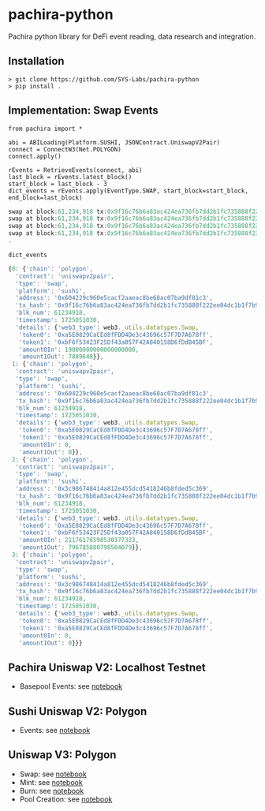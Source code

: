 # pachira-python
Pachira python library for DeFi event reading, data research and integration.

## Installation 
```
> git clone https://github.com/SYS-Labs/pachira-python
> pip install .
```

## Implementation: Swap Events

```
from pachira import *

abi = ABILoading(Platform.SUSHI, JSONContract.UniswapV2Pair)
connect = ConnectW3(Net.POLYGON)
connect.apply()

rEvents = RetrieveEvents(connect, abi)
last_block = rEvents.latest_block()
start_block = last_block - 3
dict_events = rEvents.apply(EventType.SWAP, start_block=start_block, end_block=last_block)
```

```javascript
swap at block:61,234,918 tx:0x9f16c76b6a83ac424ea736fb7dd2b1fc735888f222ee04dc1b1f7b933469faf8
swap at block:61,234,918 tx:0x9f16c76b6a83ac424ea736fb7dd2b1fc735888f222ee04dc1b1f7b933469faf8
swap at block:61,234,918 tx:0x9f16c76b6a83ac424ea736fb7dd2b1fc735888f222ee04dc1b1f7b933469faf8
swap at block:61,234,918 tx:0x9f16c76b6a83ac424ea736fb7dd2b1fc735888f222ee04dc1b1f7b933469faf8
.
```

```
dict_events
```

```javascript
{0: {'chain': 'polygon',
  'contract': 'uniswapv2pair',
  'type': 'swap',
  'platform': 'sushi',
  'address': '0x604229c960e5cacf2aaeac8be68ac07ba9df81c3',
  'tx_hash': '0x9f16c76b6a83ac424ea736fb7dd2b1fc735888f222ee04dc1b1f7b933469faf8',
  'blk_num': 61234918,
  'timestamp': 1725051030,
  'details': {'web3_type': web3._utils.datatypes.Swap,
   'token0': '0xa5E0829CaCEd8fFDD4De3c43696c57F7D7A678ff',
   'token1': '0xbF6f53423F25Df43a057F42A840158D6fDdB45BF',
   'amount0In': 19000000000000000000,
   'amount1Out': 7889648}},
 1: {'chain': 'polygon',
  'contract': 'uniswapv2pair',
  'type': 'swap',
  'platform': 'sushi',
  'address': '0x604229c960e5cacf2aaeac8be68ac07ba9df81c3',
  'tx_hash': '0x9f16c76b6a83ac424ea736fb7dd2b1fc735888f222ee04dc1b1f7b933469faf8',
  'blk_num': 61234918,
  'timestamp': 1725051030,
  'details': {'web3_type': web3._utils.datatypes.Swap,
   'token0': '0xa5E0829CaCEd8fFDD4De3c43696c57F7D7A678ff',
   'token1': '0xa5E0829CaCEd8fFDD4De3c43696c57F7D7A678ff',
   'amount0In': 0,
   'amount1Out': 0}},
 2: {'chain': 'polygon',
  'contract': 'uniswapv2pair',
  'type': 'swap',
  'platform': 'sushi',
  'address': '0x3c986748414a812e455dcd5418246b8fded5c369',
  'tx_hash': '0x9f16c76b6a83ac424ea736fb7dd2b1fc735888f222ee04dc1b1f7b933469faf8',
  'blk_num': 61234918,
  'timestamp': 1725051030,
  'details': {'web3_type': web3._utils.datatypes.Swap,
   'token0': '0xa5E0829CaCEd8fFDD4De3c43696c57F7D7A678ff',
   'token1': '0xbF6f53423F25Df43a057F42A840158D6fDdB45BF',
   'amount0In': 21176176598530377323,
   'amount1Out': 796785880798504079}},
 3: {'chain': 'polygon',
  'contract': 'uniswapv2pair',
  'type': 'swap',
  'platform': 'sushi',
  'address': '0x3c986748414a812e455dcd5418246b8fded5c369',
  'tx_hash': '0x9f16c76b6a83ac424ea736fb7dd2b1fc735888f222ee04dc1b1f7b933469faf8',
  'blk_num': 61234918,
  'timestamp': 1725051030,
  'details': {'web3_type': web3._utils.datatypes.Swap,
   'token0': '0xa5E0829CaCEd8fFDD4De3c43696c57F7D7A678ff',
   'token1': '0xa5E0829CaCEd8fFDD4De3c43696c57F7D7A678ff',
   'amount0In': 0,
   'amount1Out': 0}}}
```


## Pachira Uniswap V2: Localhost Testnet

* Basepool Events: see [notebook](https://github.com/SYS-Labs/pachira-python/blob/main/notebook/pachira/test_basepool_events.ipynb)

## Sushi Uniswap V2: Polygon 

* Events: see [notebook](https://github.com/SYS-Labs/pachira-python/blob/main/notebook/pachira/test_univ2_events.ipynb)

## Uniswap V3: Polygon

* Swap: see [notebook](https://github.com/SYS-Labs/pachira-python/blob/main/notebook/univ3/swap.ipynb)
* Mint: see [notebook](https://github.com/SYS-Labs/pachira-python/blob/main/notebook/univ3/mint.ipynb)
* Burn: see [notebook](https://github.com/SYS-Labs/pachira-python/blob/main/notebook/univ3/burn.ipynb)
* Pool Creation: see [notebook](https://github.com/SYS-Labs/pachira-python/blob/main/notebook/univ3/pool_created.ipynb) 